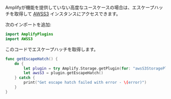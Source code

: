Amplifyが機能を提供していない高度なユースケースの場合は、エスケープハッチを取得して [AWSS3](https://aws-amplify.github.io/aws-sdk-ios/docs/reference/AWSS3/Classes/AWSS3.html) インスタンスにアクセスできます。

次のインポートを追加:

```swift
import AmplifyPlugins
import AWSS3
```

このコードでエスケープハッチを取得します。

```swift
func getEscapeHatch() {
    do {
        let plugin = try Amplify.Storage.getPlugin(for: "awsS3StoragePlugin") as! AWSS3StoragePlugin
        let awsS3 = plugin.getEscapeHatch()
    } catch {
        print("Get escape hatch failed with error - \(error)")
    }
}
```